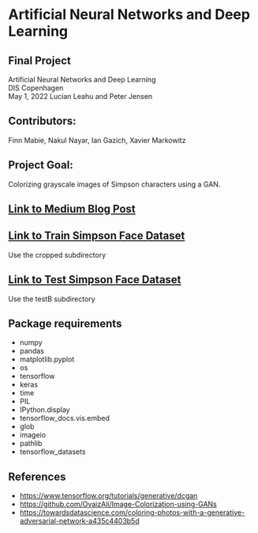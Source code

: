 # Artificial Neural Networks and Deep Learning
## Final Project  
Artificial Neural Networks and Deep Learning  
DIS Copenhagen  
May 1, 2022
Lucian Leahu and Peter Jensen 

## Contributors:
Finn Mabie, Nakul Nayar, Ian Gazich, Xavier Markowitz

## Project Goal:
Colorizing grayscale images of Simpson characters using a GAN.

## [Link to Medium Blog Post](https://medium.com/@finnmabie19/colorizing-images-using-a-gan-b7b2a5fbd790)

## [Link to Train Simpson Face Dataset](https://www.kaggle.com/datasets/kostastokis/simpsons-faces)
Use the cropped subdirectory

## [Link to Test Simpson Face Dataset](https://www.kaggle.com/datasets/danielverdu/simpsons-vs-real-faces)
Use the testB subdirectory

## Package requirements
- numpy
- pandas
- matplotlib.pyplot
- os
- tensorflow
- keras
- time
- PIL
- IPython.display
- tensorflow_docs.vis.embed
- glob
- imageio
- pathlib
- tensorflow_datasets


## References
- https://www.tensorflow.org/tutorials/generative/dcgan
- https://github.com/OvaizAli/Image-Colorization-using-GANs
- https://towardsdatascience.com/coloring-photos-with-a-generative-adversarial-network-a435c4403b5d
